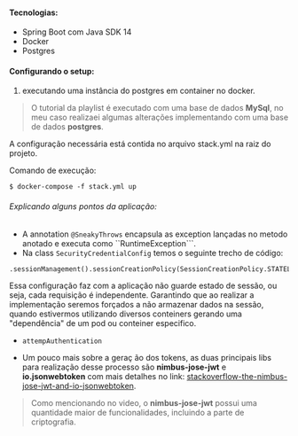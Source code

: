 #### Tecnologias:

+ Spring Boot com Java SDK 14
+ Docker
+ Postgres

#### Configurando o setup:

1. executando uma instância do postgres em container no docker.

> O tutorial da playlist é executado com uma base de dados <b>MySql</b>,
> no meu caso realizaei algumas alterações implementando com uma base de dados <b>postgres</b>.

A configuração necessária está contida no arquivo stack.yml na raiz do projeto.

Comando de execução:
```
$ docker-compose -f stack.yml up
```

###### Explicando alguns pontos da aplicação:

- A annotation ```@SneakyThrows```  encapsula as exception lançadas no metodo anotado e executa como ``RuntimeException```.
- Na class ```SecurityCredentialConfig``` temos o seguinte trecho de código:

```
.sessionManagement().sessionCreationPolicy(SessionCreationPolicy.STATELESS)
```

Essa configuração faz com a aplicação não guarde estado de sessão, ou seja, cada requisição é independente. Garantindo que ao realizar a implementação seremos forçados a não armazenar dados na sessão, quando estivermos utilizando diversos conteiners gerando uma "dependência" de um pod ou conteiner especifico.

- ```attempAuthentication``` 


- Um pouco mais sobre a geraç
ão dos tokens, as duas principais libs para realização desse processo são <b>nimbus-jose-jwt</b> e <b>io.jsonwebtoken</b> com mais detalhes no link: [stackoverflow-the-nimbus-jose-jwt-and-io-jsonwebtoken](https://stackoverflow.com/questions/46552922/the-nimbus-jose-jwt-and-io-jsonwebtoken-which-jjwt-library-to-pick-and-why). 
> Como mencionando no video, o <b>nimbus-jose-jwt</b> possui uma quantidade maior de funcionalidades, incluindo a parte de criptografia.